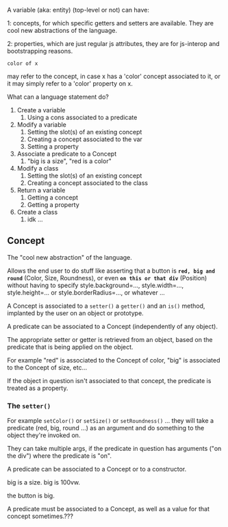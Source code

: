 A variable (aka: entity) (top-level or not) can have:

1: concepts, for which specific getters and setters are available. They are cool new abstractions of the language.

2: properties, which are just regular js attributes, they are for js-interop and bootstrapping reasons.

```
color of x
```

may refer to the concept, in case x has a 'color' concept associated to it, or it may simply refer to a 'color' property on x.


What can a language statement do?

1. Create a variable
    1. Using a cons associated to a predicate
1. Modify a variable
    1. Setting the slot(s) of an existing concept
    1. Creating a concept associated to the var
    1. Setting a property
1. Associate a predicate to a Concept
    1. "big is a size", "red is a color"
1. Modify a class
    1. Setting the slot(s) of an existing concept
    1. Creating a concept associated to the class
1. Return a variable
    1. Getting a concept
    1. Getting a property
1. Create a class
    1. idk ...


## Concept

The "cool new abstraction" of the language. 

Allows the end user to do stuff like asserting that a button is **`red, big and round`** (Color, Size, Roundness), or even **`on this or that div`** (Position) without having to specify style.background=..., style.width=..., style.height=... or style.borderRadius=..., or whatever ...

A Concept is associated to a `setter()` a `getter()` and an `is()` method, implanted by the user on an object or prototype.

A predicate can be associated to a Concept (independently of any object).

The appropriate setter or getter is retrieved from an object, based on the predicate that is being applied on the object. 

For example "red" is associated to the Concept of color, "big" is associated to the Concept of size, etc...

If the object in question isn't associated to that concept, the predicate is treated as a property.


### The `setter()`

For example `setColor()` or `setSize()` or `setRoundness()` ... they will take a predicate (red, big, round ...) as an argument and do something to the object they're invoked on.

They can take multiple args, if the predicate in question has arguments ("on the div") where the predicate is "on".



A predicate can be associated to a Concept or to a constructor.


big is a size.
big is 100vw.

the button is big.



A predicate must be associated to a Concept, as well as a value for that concept sometimes.???












